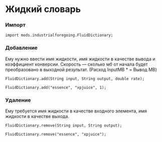 # Жидкий словарь

### Импорт

```zenscript
import mods.industrialforegoing.FluidDictionary;
```

### Добавление

Ему нужно ввести имя жидкости, имя жидкости в качестве вывода и коэффициент конверсии. Скорость — сколько мб от начала будет преобразовано в выходной результат. (Расход InputMB * = Вывод MB)

```zenscript
FluidDictionary.add(String input, String output, double rate);

FluidDictionary.add("essence", "xpjuice", 1);
```

### Удаление

Ему требуется имя жидкости в качестве входного элемента, имя жидкости в качестве выхода.

```zenscript
FluidDictionary.remove(String input, String output);

FluidDictionary.remove("essence", "xpjuice");
```